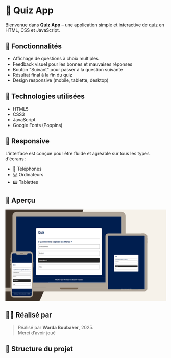 # 🎯 Quiz App

Bienvenue dans **Quiz App** – une application simple et interactive de quiz en HTML, CSS et JavaScript.

## 🚀 Fonctionnalités

- Affichage de questions à choix multiples
- Feedback visuel pour les bonnes et mauvaises réponses
- Bouton "Suivant" pour passer à la question suivante
- Résultat final à la fin du quiz
- Design responsive (mobile, tablette, desktop)

## 🧪 Technologies utilisées

- HTML5
- CSS3
- JavaScript 
- Google Fonts (Poppins)

## 📱 Responsive

L'interface est conçue pour être fluide et agréable sur tous les types d'écrans :

- 📱 Téléphones 
- 💻 Ordinateurs
- 📟 Tablettes

## 📸 Aperçu
![Mockup](./img/imageQuiz.png)

## 🧑‍💻 Réalisé par

> Réalisé par **Warda Boubaker**, 2025.  
> Merci d’avoir joué 

## 📂 Structure du projet

